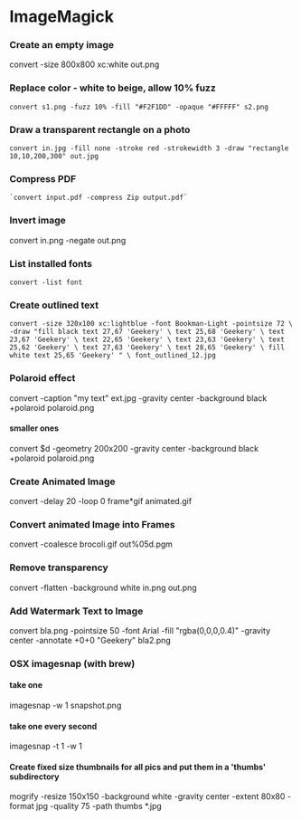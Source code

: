 # ImageMagick


### Create an empty image
convert -size 800x800 xc:white out.png

### Replace color - white to beige, allow 10% fuzz
`convert s1.png -fuzz 10% -fill "#F2F1DD" -opaque "#FFFFF" s2.png`

### Draw a transparent rectangle on a photo
`convert in.jpg -fill none -stroke red -strokewidth 3 -draw "rectangle 10,10,200,300" out.jpg `

### Compress PDF
	`convert input.pdf -compress Zip output.pdf`

### Invert image
convert in.png -negate out.png

### List installed fonts
`convert -list font`

### Create outlined text
`convert -size 320x100 xc:lightblue -font Bookman-Light -pointsize 72 \
            -draw "fill black text 27,67 'Geekery' \
                              text 25,68 'Geekery' \
                              text 23,67 'Geekery' \
                              text 22,65 'Geekery' \
                              text 23,63 'Geekery' \
                              text 25,62 'Geekery' \
                              text 27,63 'Geekery' \
                              text 28,65 'Geekery' \
                   fill white text 25,65 'Geekery' " \
           font_outlined_12.jpg`

### Polaroid effect
convert -caption "my text" ext.jpg -gravity center            -background black +polaroid polaroid.png
#### smaller ones
convert $d -geometry 200x200 -gravity center -background black +polaroid polaroid.png


### Create Animated Image

convert -delay 20 -loop 0 frame*gif animated.gif

### Convert animated Image into Frames

convert -coalesce brocoli.gif out%05d.pgm

### Remove transparency

convert -flatten -background white in.png out.png

### Add Watermark Text to Image

convert bla.png -pointsize 50 -font Arial -fill "rgba(0,0,0,0.4)" -gravity center -annotate +0+0 "Geekery" bla2.png

### OSX imagesnap (with brew)

#### take one
imagesnap -w 1 snapshot.png

#### take one every second
imagesnap -t 1 -w 1

#### Create fixed size thumbnails for all pics and put them in a 'thumbs' subdirectory

mogrify -resize 150x150 -background white -gravity center -extent 80x80 -format jpg -quality 75 -path thumbs *.jpg



